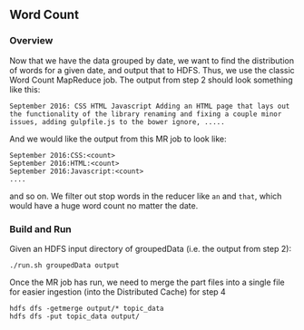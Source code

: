 ## Word Count

### Overview
Now that we have the data grouped by date, we want to find the distribution of words for a given date, and output that to HDFS. Thus, we use the classic Word Count MapReduce job. The output from step 2 should look something like this:

`September 2016: CSS HTML Javascript Adding an HTML page that lays out the functionality of the library renaming and fixing a couple minor issues, adding gulpfile.js to the bower ignore, .....`

And we would like the output from this MR job to look like:

```
September 2016:CSS:<count>
September 2016:HTML:<count>
September 2016:Javascript:<count>
....
```
and so on. We filter out stop words in the reducer like `an` and `that`, which would have a huge word count no matter the date.

### Build and Run
Given an HDFS input directory of groupedData (i.e. the output from step 2):

```
./run.sh groupedData output
```

Once the MR job has run, we need to merge the part files into a single file for easier ingestion (into the Distributed Cache) for step 4
```
hdfs dfs -getmerge output/* topic_data
hdfs dfs -put topic_data output/
```

